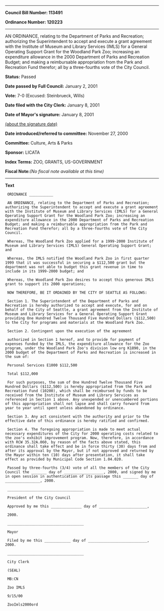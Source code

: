 

********

**Council Bill Number: 113491**
   
**Ordinance Number: 120223**
********

 AN ORDINANCE, relating to the Department of Parks and Recreation; authorizing the Superintendent to accept and execute a grant agreement with the Institute of Museum and Library Services (IMLS) for a General Operating Support Grant for the Woodland Park Zoo; increasing an expenditure allowance in the 2000 Department of Parks and Recreation Budget; and making a reimbursable appropriation from the Park and Recreation Fund therefor; all by a three-fourths vote of the City Council.

**Status:** Passed
   
**Date passed by Full Council:** January 2, 2001
   
**Vote:** 7-0 (Excused: Steinbrueck, Wills)
   
**Date filed with the City Clerk:** January 8, 2001
   
**Date of Mayor's signature:** January 8, 2001
   
[(about the signature date)](/~public/approvaldate.htm)
   
   
   
**Date introduced/referred to committee:** November 27, 2000
   
**Committee:** Culture, Arts & Parks
   
**Sponsor:** LICATA
   
   
**Index Terms:** ZOO, GRANTS, US-GOVERNMENT

**Fiscal Note:**_(No fiscal note available at this time)_

********

**Text**
   
```
 ORDINANCE ___________

 AN ORDINANCE, relating to the Department of Parks and Recreation; authorizing the Superintendent to accept and execute a grant agreement with the Institute of Museum and Library Services (IMLS) for a General Operating Support Grant for the Woodland Park Zoo; increasing an expenditure allowance in the 2000 Department of Parks and Recreation Budget; and making a reimbursable appropriation from the Park and Recreation Fund therefor; all by a three-fourths vote of the City Council.

 Whereas, The Woodland Park Zoo applied for a 1999-2000 Institute of Museum and Library Services (IMLS) General Operating Support Grant; and

 Whereas, the IMLS notified the Woodland Park Zoo in first quarter 1999 that it was successful in securing a $112,500 grant but the department was not able to budget this grant revenue in time to include in its 1999-2000 budget; and

 Whereas, the Woodland Park Zoo desires to accept this generous IMLS grant to support its 2000 operations;

 NOW THEREFORE, BE IT ORDAINED BY THE CITY OF SEATTLE AS FOLLOWS:

 Section 1. The Superintendent of the Department of Parks and Recreation is hereby authorized to accept and execute, for and on behalf of the City of Seattle, a grant agreement from the Institute of Museum and Library Services for a General Operating Support Grant providing One Hundred Twelve Thousand Five Hundred Dollars ($112,500) to the City for programs and materials at the Woodland Park Zoo.

 Section 2. Contingent upon the execution of the agreement

 authorized in Section 1 hereof, and to provide for payment of expenses funded by the IMLS, the expenditure allowance for the Zoo program, under the Woodland Park Zoo's division low org K1890, in the 2000 budget of the Department of Parks and Recreation is increased in the sum of:

 Personal Services E1000 $112,500

 Total $112,000

 For such purposes, the sum of One Hundred Twelve Thousand Five Hundred Dollars ($112,500) is hereby appropriated from the Park and Recreation Fund (10200), which shall be reimbursed by funds to be received from the Institute of Museum and Library Services as referenced in Section 1 above. Any unexpended or unencumbered portions of this appropriation shall not lapse and shall carry forward from year to year until spent unless abandoned by ordinance.

 Section 3. Any act consistent with the authority and prior to the effective date of this ordinance is hereby ratified and confirmed.

 Section 4. The foregoing appropriation is made to meet actual necessary expenditures of the City for 2000 operating costs related to the zoo's exhibit improvement program. Now, therefore, in accordance with RCW 35.32A.060, by reason of the facts above stated, this ordinance shall take effect and be in force thirty (30) days from and after its approval by the Mayor, but if not approved and returned by the Mayor within ten (10) days after presentation, it shall take effect as provided by Municipal Code Section 1.04.020.

 Passed by three-fourths (3/4) vote of all the members of the City Council the _______ day of __________________, 2000, and signed by me in open session in authentication of its passage this _______ day of ________________, 2000.

 ___________________________________

 President of the City Council

 Approved by me this ______________ day of ______________________,

 2000.

 ___________________________________

 Mayor

 Filed by me this ____________ day of ___________________________, 2000.

 ___________________________________

 City Clerk

 (SEAL)

 MB:CN

 Zoo IMLS

 9/15/00

 ZooImls2000ord

```

